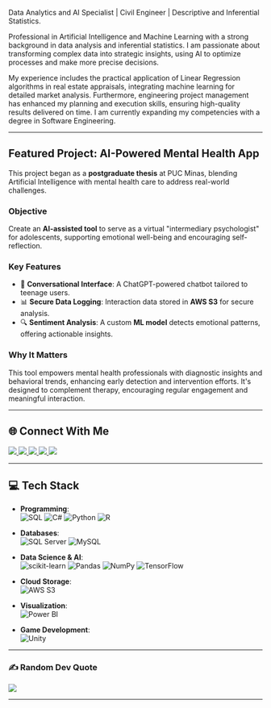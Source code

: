 

Data Analytics and AI Specialist | Civil Engineer | Descriptive and Inferential Statistics.

Professional in Artificial Intelligence and Machine Learning with a strong background in data analysis and inferential statistics. I am passionate about transforming complex data into strategic insights, using AI to optimize processes and make more precise decisions.

My experience includes the practical application of Linear Regression algorithms in real estate appraisals, integrating machine learning for detailed market analysis. Furthermore, engineering project management has enhanced my planning and execution skills, ensuring high-quality results delivered on time. I am currently expanding my competencies with a degree in Software Engineering.

---

##  Featured Project: AI-Powered Mental Health App  
This project began as a **postgraduate thesis** at PUC Minas, blending Artificial Intelligence with mental health care to address real-world challenges.

###  **Objective**  
Create an **AI-assisted tool** to serve as a virtual "intermediary psychologist" for adolescents, supporting emotional well-being and encouraging self-reflection.

###  **Key Features**
- 💬 **Conversational Interface**: A ChatGPT-powered chatbot tailored to teenage users.  
- 📊 **Secure Data Logging**: Interaction data stored in **AWS S3** for secure analysis.  
- 🔍 **Sentiment Analysis**: A custom **ML model** detects emotional patterns, offering actionable insights.  

###  **Why It Matters**  
This tool empowers mental health professionals with diagnostic insights and behavioral trends, enhancing early detection and intervention efforts. It's designed to complement therapy, encouraging regular engagement and meaningful interaction.

---

## 🌐 Connect With Me
<p>
  <a href="https://twitter.com/celu_games" target="_blank">
    <img src="https://img.shields.io/badge/Twitter-1DA1F2?style=for-the-badge&logo=twitter&logoColor=white">
  </a>
  
  <a href="https://www.youtube.com/channel/UCvjn1p6Pny3f2StiLvwR2Cw" target="_blank">
    <img src="https://img.shields.io/badge/YouTube-FF0000?style=for-the-badge&logo=youtube&logoColor=white">
  </a>
  <a href="https://instagram.com/m_brito93" target="_blank">
    <img src="https://img.shields.io/badge/Instagram-E4405F?style=for-the-badge&logo=instagram&logoColor=white">
  </a>
  <a href="mailto:marcelobrito.py@gmail.com">
    <img src="https://img.shields.io/badge/Gmail-D14836?style=for-the-badge&logo=gmail&logoColor=white">
  </a>
  <a href="https://www.linkedin.com/in/marcelo-b-morais-9a0523280/" target="_blank">
    <img src="https://img.shields.io/badge/LinkedIn-0077B5?style=for-the-badge&logo=linkedin&logoColor=white">
  </a>
</p>

---
## 💻 Tech Stack

- **Programming**:  
  ![SQL](https://img.shields.io/badge/SQL-%2300f.svg?style=for-the-badge&logo=SQL&logoColor=white) 
  ![C#](https://img.shields.io/badge/C%23-%23239120.svg?style=for-the-badge&logo=c-sharp&logoColor=white) 
  ![Python](https://img.shields.io/badge/python-3670A0?style=for-the-badge&logo=python&logoColor=ffdd54) 
  ![R](https://img.shields.io/badge/r-%23276DC3.svg?style=for-the-badge&logo=r&logoColor=white)

- **Databases**:  
  ![SQL Server](https://img.shields.io/badge/SQL%20Server-%23CC2927.svg?style=for-the-badge&logo=Microsoft%20SQL%20Server&logoColor=white)
  ![MySQL](https://img.shields.io/badge/MySQL-%234479A1.svg?style=for-the-badge&logo=mysql&logoColor=white)

- **Data Science & AI**:  
  ![scikit-learn](https://img.shields.io/badge/scikit--learn-%23F7931E.svg?style=for-the-badge&logo=scikit-learn&logoColor=white) 
  ![Pandas](https://img.shields.io/badge/Pandas-%23150458.svg?style=for-the-badge&logo=pandas&logoColor=white)
  ![NumPy](https://img.shields.io/badge/NumPy-%23013243.svg?style=for-the-badge&logo=numpy&logoColor=white)
    ![TensorFlow](https://img.shields.io/badge/TensorFlow-%23FF6F00.svg?style=for-the-badge&logo=TensorFlow&logoColor=white) 


- **Cloud Storage**:  
  ![AWS S3](https://img.shields.io/badge/AWS%20S3-%23FF9900.svg?style=for-the-badge&logo=amazon-aws&logoColor=white)

- **Visualization**:  
  ![Power BI](https://img.shields.io/badge/Power%20BI-%23FF9F00.svg?style=for-the-badge&logo=PowerBI&logoColor=white)

- **Game Development**:  
  ![Unity](https://img.shields.io/badge/Unity-%2320232a.svg?style=for-the-badge&logo=unity&logoColor=white)

---



### ✍️ Random Dev Quote
![](https://quotes-github-readme.vercel.app/api?type=horizontal&theme=dark)

---
